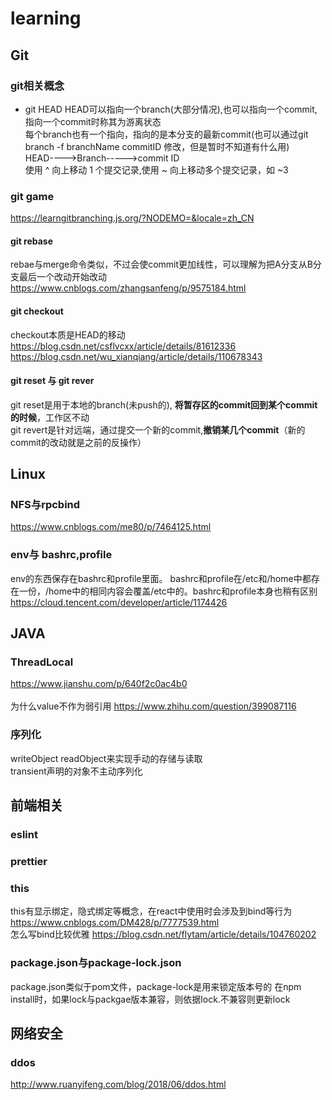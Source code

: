 # learning

## Git

### git相关概念
   - git HEAD
        HEAD可以指向一个branch(大部分情况),也可以指向一个commit,指向一个commit时称其为游离状态 <br />
        每个branch也有一个指向，指向的是本分支的最新commit(也可以通过git branch -f branchName commitID 修改，但是暂时不知道有什么用)<br />
        HEAD---->Branch----->commit ID<br />
        使用 ^ 向上移动 1 个提交记录,使用 ~<num> 向上移动多个提交记录，如 ~3<br />
### git game
   https://learngitbranching.js.org/?NODEMO=&locale=zh_CN <br />
#### git rebase
   rebae与merge命令类似，不过会使commit更加线性，可以理解为把A分支从B分支最后一个改动开始改动 <br />
   https://www.cnblogs.com/zhangsanfeng/p/9575184.html <br />
#### git checkout 
   checkout本质是HEAD的移动<br />
   https://blog.csdn.net/csflvcxx/article/details/81612336<br />
   https://blog.csdn.net/wu_xianqiang/article/details/110678343<br />
#### git reset 与 git rever  
   git reset是用于本地的branch(未push的), **将暂存区的commit回到某个commit的时候**，工作区不动<br />
   git revert是针对远端，通过提交一个新的commit,**撤销某几个commit**（新的commit的改动就是之前的反操作） <br />  

    
## Linux
   
   ### NFS与rpcbind
   https://www.cnblogs.com/me80/p/7464125.html
   
   ### env与 bashrc,profile
   env的东西保存在bashrc和profile里面。
   bashrc和profile在/etc和/home中都存在一份，/home中的相同内容会覆盖/etc中的。bashrc和profile本身也稍有区别
   https://cloud.tencent.com/developer/article/1174426
   
   
## JAVA
   
   ### ThreadLocal
   https://www.jianshu.com/p/640f2c0ac4b0<br />  
   为什么value不作为弱引用   https://www.zhihu.com/question/399087116<br />  
   
   ### 序列化
   writeObject readObject来实现手动的存储与读取<br /> 
   transient声明的对象不主动序列化<br /> 
   
## 前端相关
   ### eslint
   ### prettier
   ### this
   this有显示绑定，隐式绑定等概念，在react中使用时会涉及到bind等行为 https://www.cnblogs.com/DM428/p/7777539.html    
   怎么写bind比较优雅   https://blog.csdn.net/flytam/article/details/104760202  
   ### package.json与package-lock.json
   package.json类似于pom文件，package-lock是用来锁定版本号的
   在npm install时，如果lock与packgae版本兼容，则依据lock.不兼容则更新lock
## 网络安全
   ### ddos
   http://www.ruanyifeng.com/blog/2018/06/ddos.html
